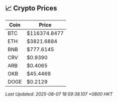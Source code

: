 ## 📈 Crypto Prices

| Coin | Price |
| ---- | ----- |
| BTC | $116374.8477 |
| ETH | $3821.6884 |
| BNB | $777.6145 |
| CRV | $0.9390 |
| ARB | $0.4065 |
| OKB | $45.4469 |
| DOGE | $0.2129 |

_Last Updated: 2025-08-07 18:59:38.107 +0800 HKT_